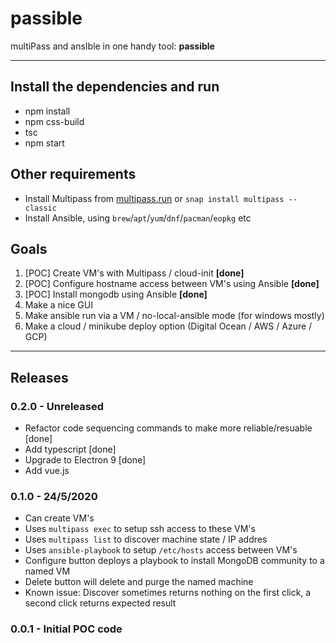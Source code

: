 # passible
multiPass and ansIble in one handy tool: **passible**

---

## Install the dependencies and run
- npm install
- npm css-build
- tsc
- npm start

## Other requirements
- Install Multipass from [multipass.run](https://multipass.run) or `snap install multipass --classic`
- Install Ansible, using `brew`/`apt`/`yum`/`dnf`/`pacman`/`eopkg` etc

## Goals
1. [POC] Create VM's with Multipass / cloud-init **[done]**
1. [POC] Configure hostname access between VM's using Ansible **[done]**
1. [POC] Install mongodb using Ansible **[done]**
1. Make a nice GUI
1. Make ansible run via a VM / no-local-ansible mode (for windows mostly)
1. Make a cloud / minikube deploy option (Digital Ocean / AWS / Azure / GCP)

---

## Releases

### 0.2.0 - Unreleased
- Refactor code sequencing commands to make more reliable/resuable [done]
- Add typescript [done]
- Upgrade to Electron 9 [done]
- Add vue.js

### 0.1.0 - 24/5/2020
- Can create VM's
- Uses `multipass exec` to setup ssh access to these VM's
- Uses `multipass list` to discover machine state / IP addres
- Uses `ansible-playbook` to setup `/etc/hosts` access between VM's
- Configure button deploys a playbook to install MongoDB community to a named VM
- Delete button will delete and purge the named machine
- Known issue: Discover sometimes returns nothing on the first click, a second click returns expected result

### 0.0.1 - Initial POC code

